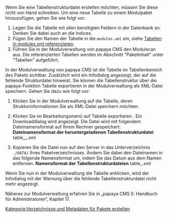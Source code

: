 
Wenn Sie eine Tabellenstrukturdatei erstellen möchten, müssen Sie diese nicht von Hand schreiben. Um eine neue Tabelle zu einem Modulpaket hinzuzufügen, gehen Sie wie folgt vor:

1.  Legen Sie die Tabelle mit allen benötigten Feldern in der Datenbank an. Denken Sie dabei auch an die Indices.
2.  Fügen Sie den Namen der Tabelle in die `modules.xml` ein, siehe [Tabellen in modules.xml referenzieren](Tabellen_in_modules.xml_referenzieren.md).
3.  Führen Sie in der Modulverwaltung von papaya CMS den Modulscan aus. Die referenzierten Tabellen werden im Abschnitt "Paketinhalt" unter "Tabellen" aufgeführt.

In der Modulverwaltung von papaya CMS ist die Tabelle im Tabellenbereich des Pakets sichtbar. Zusätzlich wird ein Infodialog angezeigt, der auf die fehlende Strukturdatei hinweist. Sie können die Tabellenstruktur über die papaya-Funktion Tabelle exportieren in der Modulverwaltung als XML-Datei speichern. Gehen Sie dazu wie folgt vor:

1.  Klicken Sie in der Modulverwaltung auf die Tabelle, deren Strukturinformationen Sie als XML-Datei speichern möchten.
2.  Klicken Sie im Bearbeitungsmenü auf Tabelle exportieren . Ein Downloaddialog wird angezeigt. Die Datei wird mit folgendem Dateinamensformat auf Ihrem Rechner gespeichert: **Dateinamensformat der heruntergeladenen Tabellenstrukturdatei**
        <nowiki>table_<tabellenname>_<Datum>.xml</nowiki>

3.  Kopieren Sie die Datei nun auf den Server in das Unterverzeichnis `./DATA/` Ihres Paketverzeichnisses. Ändern Sie dabei den Dateinamen in das folgende Namensformat um, indem Sie das Datum aus dem Namen entfernen. **Namensformat der Tabellenstrukturdateien**
        <nowiki>table_<tabellenname>.xml</nowiki>

Wenn Sie nun in der Modulverwaltung die Tabelle anklicken, wird der Infodialog mit der Warnung über die fehlende Tabellenstrukturdatei nicht mehr angezeigt.

Näheres zur Modulverwaltung erfahren Sie in „papaya CMS 5: Handbuch für Administratoren“, Kapitel 17.

[Kategorie:Verzeichnisse und Metadaten für Pakete erstellen](../export_de/Kategorie:Verzeichnisse_und_Metadaten_fuer_Pakete_erstellen.md)
